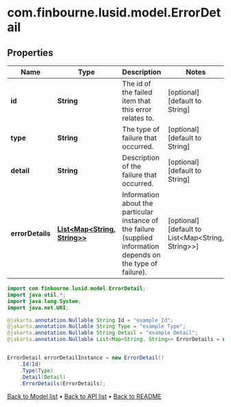 # com.finbourne.lusid.model.ErrorDetail

## Properties

Name | Type | Description | Notes
------------ | ------------- | ------------- | -------------
**id** | **String** | The id of the failed item that this error relates to. | [optional] [default to String]
**type** | **String** | The type of failure that occurred. | [optional] [default to String]
**detail** | **String** | Description of the failure that occurred. | [optional] [default to String]
**errorDetails** | [**List&lt;Map&lt;String, String&gt;&gt;**](Map.md) | Information about the particular instance of the failure (supplied information depends on the type of failure). | [optional] [default to List<Map<String, String>>]

```java
import com.finbourne.lusid.model.ErrorDetail;
import java.util.*;
import java.lang.System;
import java.net.URI;

@jakarta.annotation.Nullable String Id = "example Id";
@jakarta.annotation.Nullable String Type = "example Type";
@jakarta.annotation.Nullable String Detail = "example Detail";
@jakarta.annotation.Nullable List<Map<String, String>> ErrorDetails = new List<Map<String, String>>();


ErrorDetail errorDetailInstance = new ErrorDetail()
    .Id(Id)
    .Type(Type)
    .Detail(Detail)
    .ErrorDetails(ErrorDetails);
```


[Back to Model list](../README.md#documentation-for-models) &#8226; [Back to API list](../README.md#documentation-for-api-endpoints) &#8226; [Back to README](../README.md)
